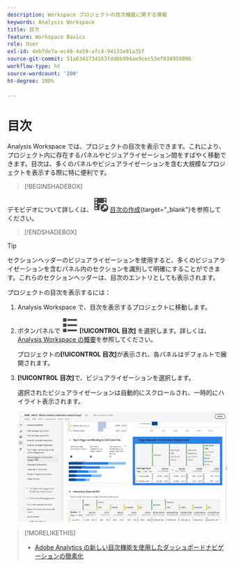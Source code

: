 ```yaml
---
description: Workspace プロジェクトの目次機能に関する情報
keywords: Analysis Workspace
title: 目次
feature: Workspace Basics
role: User
exl-id: 4eb7de7a-ec40-4a59-afc4-94131e91a35f
source-git-commit: 51a6341734163fdd6b994ae9cec53ef034959896
workflow-type: ht
source-wordcount: '200'
ht-degree: 100%

---
```


# 目次

Analysis Workspace では、プロジェクトの目次を表示できます。これにより、プロジェクト内に存在するパネルやビジュアライゼーション間をすばやく移動できます。目次は、多くのパネルやビジュアライゼーションを含む大規模なプロジェクトを表示する際に特に便利です。

>[!BEGINSHADEBOX]

デモビデオについて詳しくは、![VideoCheckedOut](/help/assets/icons/VideoCheckedOut.svg) [目次の作成](https://video.tv.adobe.com/v/26990/?quality=12&learn=on){target="_blank"}を参照してください。

>[!ENDSHADEBOX]


>[!TIP]
>
>セクションヘッダーのビジュアライゼーションを使用すると、多くのビジュアライゼーションを含むパネル内のセクションを識別して明確にすることができます。これらのセクションヘッダーは、目次のエントリとしても表示されます。
>


プロジェクトの目次を表示するには：

1. Analysis Workspace で、目次を表示するプロジェクトに移動します。

1. ボタンパネルで ![ViewList](/help/assets/icons/ViewList.svg) **[!UICONTROL 目次]** を選択します。詳しくは、[Analysis Workspace の概要](/help/analysis-workspace/home.md)を参照してください。<br/>

   プロジェクトの&#x200B;**[!UICONTROL 目次]**&#x200B;が表示され、各パネルはデフォルトで展開されます。

1. **[!UICONTROL 目次]**&#x200B;で、ビジュアライゼーションを選択します。<br/>

   選択されたビジュアライゼーションは自動的にスクロールされ、一時的にハイライト表示されます。

   ![ハイライト表示された目次](assets/toc-highlighted.png)


>[!MORELIKETHIS]
>
>* [Adobe Analytics の新しい目次機能を使用したダッシュボードナビゲーションの簡素化](https://experienceleaguecommunities.adobe.com/t5/adobe-analytics-blogs/simplify-dashboard-navigation-with-the-new-table-of-contents/ba-p/731284)
